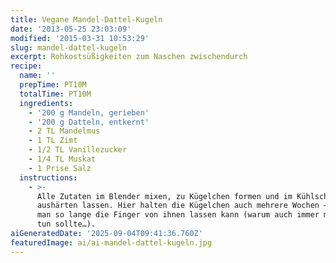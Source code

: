 ```yaml
---
title: Vegane Mandel-Dattel-Kugeln
date: '2013-05-25 23:03:09'
modified: '2015-03-31 10:53:29'
slug: mandel-dattel-kugeln
excerpt: Rohkostsüßigkeiten zum Naschen zwischendurch
recipe:
  name: ''
  prepTime: PT10M
  totalTime: PT10M
  ingredients:
    - '200 g Mandeln, gerieben'
    - '200 g Datteln, entkernt'
    - 2 TL Mandelmus
    - 1 TL Zimt
    - 1/2 TL Vanillezucker
    - 1/4 TL Muskat
    - 1 Prise Salz
  instructions:
    - >-
      Alle Zutaten im Blender mixen, zu Kügelchen formen und im Kühlschrank
      aushärten lassen. Hier halten die Kügelchen auch mehrere Wochen – falls
      man so lange die Finger von ihnen lassen kann (warum auch immer man das
      tun sollte…).
aiGeneratedDate: '2025-09-04T09:41:36.760Z'
featuredImage: ai/ai-mandel-dattel-kugeln.jpg
---
```


